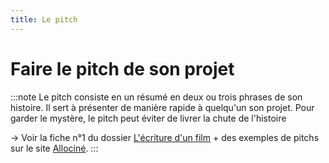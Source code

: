 ```yaml
---
title: Le pitch
---
```

# Faire le pitch de son projet

:::note
Le pitch consiste en un résumé en deux ou trois phrases de son histoire. Il sert à présenter de manière rapide à quelqu'un son projet. Pour garder le mystère, le pitch peut éviter de livrer la chute de l'histoire

→ Voir la fiche n°1 du dossier [L'écriture d'un film](https://drive.google.com/file/d/13TnmShby5pcKB0J48UJxZbweAFKE-BUz/view?usp=drive_link) + des exemples de pitchs sur le site [Allociné](https://www.allocine.fr/diaporamas/cinema/diaporama-18651125/).
:::
